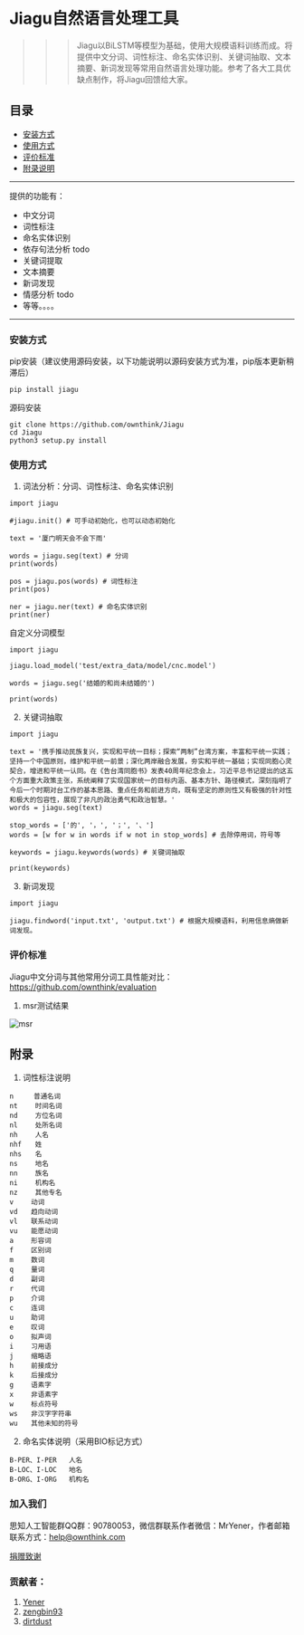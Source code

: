 # Jiagu自然语言处理工具
>>> Jiagu以BiLSTM等模型为基础，使用大规模语料训练而成。将提供中文分词、词性标注、命名实体识别、关键词抽取、文本摘要、新词发现等常用自然语言处理功能。参考了各大工具优缺点制作，将Jiagu回馈给大家。

## 目录
* [安装方式](#安装方式)
* [使用方式](#使用方式)
* [评价标准](#评价标准)
* [附录说明](#附录)

---

提供的功能有：
* 中文分词
* 词性标注
* 命名实体识别
* 依存句法分析  todo
* 关键词提取
* 文本摘要
* 新词发现
* 情感分析     todo
* 等等。。。。

---

### 安装方式
pip安装（建议使用源码安装，以下功能说明以源码安装方式为准，pip版本更新稍滞后）
```shell
pip install jiagu
```
源码安装
```shell
git clone https://github.com/ownthink/Jiagu
cd Jiagu
python3 setup.py install
```

### 使用方式
1. 词法分析：分词、词性标注、命名实体识别
```python3
import jiagu

#jiagu.init() # 可手动初始化，也可以动态初始化

text = '厦门明天会不会下雨'

words = jiagu.seg(text) # 分词
print(words)

pos = jiagu.pos(words) # 词性标注
print(pos)

ner = jiagu.ner(text) # 命名实体识别
print(ner)
```

自定义分词模型
```python3
import jiagu

jiagu.load_model('test/extra_data/model/cnc.model')

words = jiagu.seg('结婚的和尚未结婚的')

print(words)
```

2. 关键词抽取
```python3
import jiagu

text = '携手推动民族复兴，实现和平统一目标；探索“两制”台湾方案，丰富和平统一实践；坚持一个中国原则，维护和平统一前景；深化两岸融合发展，夯实和平统一基础；实现同胞心灵契合，增进和平统一认同。在《告台湾同胞书》发表40周年纪念会上，习近平总书记提出的这五个方面重大政策主张，系统阐释了实现国家统一的目标内涵、基本方针、路径模式，深刻指明了今后一个时期对台工作的基本思路、重点任务和前进方向，既有坚定的原则性又有极强的针对性和极大的包容性，展现了非凡的政治勇气和政治智慧。'
words = jiagu.seg(text)

stop_words = ['的', '，', '；', '、']
words = [w for w in words if w not in stop_words] # 去除停用词，符号等

keywords = jiagu.keywords(words) # 关键词抽取

print(keywords)
```

3. 新词发现
```python3
import jiagu

jiagu.findword('input.txt', 'output.txt') # 根据大规模语料，利用信息熵做新词发现。
```

### 评价标准
Jiagu中文分词与其他常用分词工具性能对比：https://github.com/ownthink/evaluation

1. msr测试结果

![msr](https://github.com/ownthink/evaluation/blob/master/images/2.png)


## 附录
1. 词性标注说明
```text
n　　　普通名词
nt　 　时间名词
nd　 　方位名词
nl　 　处所名词
nh　 　人名
nhf　　姓
nhs　　名
ns　 　地名
nn 　　族名
ni 　　机构名
nz 　　其他专名
v　　 动词
vd　　趋向动词
vl　　联系动词
vu　　能愿动词
a　 　形容词
f　 　区别词
m　 　数词　　
q　 　量词
d　 　副词
r　 　代词
p　　 介词
c　 　连词
u　　 助词
e　 　叹词
o　 　拟声词
i　 　习用语
j　　 缩略语
h　　 前接成分
k　　 后接成分
g　 　语素字
x　 　非语素字
w　 　标点符号
ws　　非汉字字符串
wu　　其他未知的符号
```

2. 命名实体说明（采用BIO标记方式）
```text
B-PER、I-PER   人名
B-LOC、I-LOC   地名
B-ORG、I-ORG   机构名
```

### 加入我们
思知人工智能群QQ群：90780053，微信群联系作者微信：MrYener，作者邮箱联系方式：help@ownthink.com

[捐赠致谢](https://github.com/ownthink/Jiagu/wiki/donation)

### 贡献者：
1. [Yener](https://github.com/ownthink)
2. [zengbin93](https://github.com/zengbin93)
3. [dirtdust](https://github.com/dirtdust)


